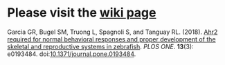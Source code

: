 # Please visit the [wiki page](https://github.com/Tanguay-Lab/Manuscripts/wiki)

Garcia GR, Bugel SM, Truong L, Spagnoli S, and Tanguay RL. (2018). [Ahr2 required for normal behavioral responses and proper development of the skeletal and reproductive systems in zebrafish](https://github.com/Tanguay-Lab/Manuscripts/wiki/Garcia_2018_PLOS_ONE). *PLOS ONE*. **13**(3): e0193484. doi:[10.1371/journal.pone.0193484](https://doi.org/10.1371/journal.pone.0193484).
